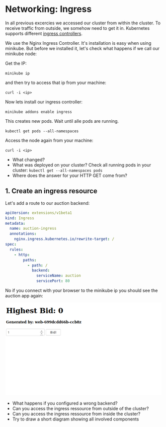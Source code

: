 # Networking: Ingress

In all previous excercies we accessed our cluster from within the cluster. To receive traffic from outside, we somehow need to get it in. Kubernetes supports different [ingress controllers](https://kubernetes.io/docs/concepts/services-networking/ingress/#ingress-controllers).

We use the Nginx Ingress Controller. It's installation is easy when using minikube. But before we installed it, let's check what happens if we call our minikube node:

Get the IP:

`minikube ip`

and then try to access that ip from your machine:

`curl -i <ip>`

Now lets install our ingress controller:

`minikube addons enable ingress`

This creates new pods. Wait until alle pods are running.

`kubectl get pods --all-namespaces`

Access the node again from your machine:

`curl -i <ip>`

- What changed?
- What was deployed on your cluster? Check all running pods in your cluster: `kubectl get --all-namespaces pods`
- Where does the answer for your HTTP GET come from?

## 1. Create an ingress resource

Let's add a route to our auction backend:

```yaml
apiVersion: extensions/v1beta1
kind: Ingress
metadata:
  name: auction-ingress
  annotations:
    nginx.ingress.kubernetes.io/rewrite-target: /
spec:
  rules:
    - http:
        paths:
          - path: /
            backend:
              serviceName: auction
              servicePort: 80
```

No if you connect with your browser to the minikube ip you should see the auction app again:

![Webapp](webapp.png "Auction App")

- What happens if you configured a wrong backend?
- Can you access the ingress ressource from outside of the cluster?
- Can you access the ingress ressource from inside the cluster?
- Try to draw a short diagram showing all involved components